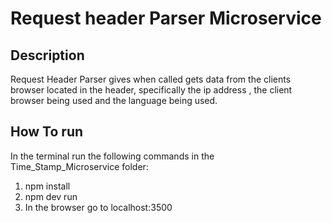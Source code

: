 # Request header Parser Microservice 


## Description 

Request Header Parser gives when called gets data from the clients browser located in the header, specifically the ip address , the client browser being used and the language being used.

## How To run

In the terminal run the following commands in the Time_Stamp_Microservice folder:

1. npm install
2. npm dev run 
3. In the browser go to localhost:3500




